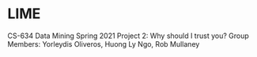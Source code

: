 # LIME 






CS-634 Data Mining 
Spring 2021
Project 2: Why should I trust you? 
Group Members: 
Yorleydis Oliveros, Huong Ly Ngo, Rob Mullaney

